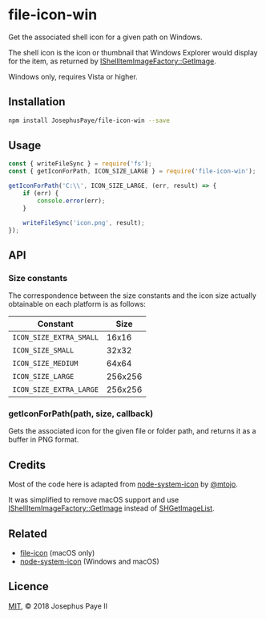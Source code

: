 # file-icon-win

Get the associated shell icon for a given path on Windows.

The shell icon is the icon or thumbnail that Windows Explorer would display for the item, as returned by [IShellItemImageFactory::GetImage](https://docs.microsoft.com/en-us/windows/desktop/api/shobjidl_core/nf-shobjidl_core-ishellitemimagefactory-getimage).

Windows only, requires Vista or higher.

## Installation

```bash
npm install JosephusPaye/file-icon-win --save
```

## Usage

```js
const { writeFileSync } = require('fs');
const { getIconForPath, ICON_SIZE_LARGE } = require('file-icon-win');

getIconForPath('C:\\', ICON_SIZE_LARGE, (err, result) => {
    if (err) {
        console.error(err);
    }

    writeFileSync('icon.png', result);
});
```

## API

### Size constants

The correspondence between the size constants and the icon size actually obtainable on each platform is as follows:

| Constant                | Size    |
| ----------------------- | ------- |
| `ICON_SIZE_EXTRA_SMALL` |  16x16  |
| `ICON_SIZE_SMALL`       |  32x32  |
| `ICON_SIZE_MEDIUM`      |  64x64  |
| `ICON_SIZE_LARGE`       | 256x256 |
| `ICON_SIZE_EXTRA_LARGE` | 256x256 |

### getIconForPath(path, size, callback)

Gets the associated icon for the given file or folder path, and returns it as a buffer in PNG format.


## Credits

Most of the code here is adapted from [node-system-icon](https://github.com/mtojo/node-system-icon) by [@mtojo](https://github.com/mtojo).

It was simplified to remove macOS support and use [IShellItemImageFactory::GetImage](https://docs.microsoft.com/en-us/windows/desktop/api/shobjidl_core/nf-shobjidl_core-ishellitemimagefactory-getimage) instead of [SHGetImageList](https://docs.microsoft.com/en-us/windows/desktop/api/shellapi/nf-shellapi-shgetimagelist).

## Related

- [file-icon](https://github.com/sindresorhus/file-icon) (macOS only)
- [node-system-icon](https://github.com/mtojo/node-system-icon) (Windows and macOS)

## Licence

[MIT](LICENCE), © 2018 Josephus Paye II
